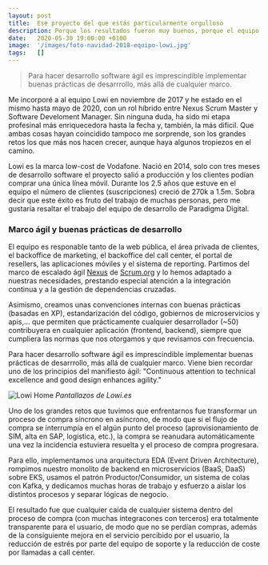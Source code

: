 ```yaml
---
layout: post
title:  Ese proyecto del que estás particularmente orgulloso
description: Porque los resultados fueron muy buenos, porque el equipo hizo piña con negocio...
date:   2020-05-30 19:00:00 +0100
image:  '/images/foto-navidad-2018-equipo-lowi.jpg'
tags:   []
---
```

> Para hacer desarrollo software ágil es imprescindible implementar buenas prácticas de desarrrollo, más allá de cualquier marco.

Me incorporé a al equipo Lowi en noviembre de 2017 y he estado en el mismo hasta mayo de 2020, con un rol híbrido entre Nexus Scrum Master y Software Develoment Manager. Sin ninguna duda, ha sido mi etapa profesinal más enriquecedora hasta la fecha y, también, la más dificil. Que ambas cosas hayan coincidido tampoco me sorprende, son los grandes retos los que más nos hacen crecer, aunque haya algunos tropiezos en el camino.

Lowi es la marca low-cost de Vodafone. Nació en 2014, solo con tres meses de desarrollo software el proyecto salió a producción y los clientes podían comprar una única línea móvil. Durante los 2.5 años que estuve en el equipo el número de clientes (suscripciones) creció de 270k a 1.5m. Sobra decir que este éxito es fruto del trabajo de muchas personas, pero me gustaría resaltar el trabajo del equipo de desarrollo de Paradigma Digital.

### Marco ágil y buenas prácticas de desarrollo

El equipo es responable tanto de la web pública, el área privada de clientes, el backoffice de marketing, el backoffice del call center, el portal de resellers, las aplicaciones móviles y el sistema de reporting. Partimos del marco de escalado ágil [Nexus](https://www.scrum.org/resources/online-nexus-guide) de [Scrum.org](https://www.scrum.org) y lo hemos adaptado a nuestras necesidades, prestando especial atención a la integración continua y a la gestión de dependencias cruzadas.

Asimismo, creamos unas convenciones internas con buenas prácticas (basadas en XP), estandarización del código, gobiernos de microservicios y apis,... que permiten que prácticamente cualquier desarrollador (~50) contribuyera en cualquier aplicación (frontend, backend), siempre que cumpliera las normas que nos otorgamos y que revisamos con frecuencia.

Para hacer desarrollo software ágil es imprescindible implementar buenas prácticas de desarrrollo, más allá de cualquier marco. Viene bien recordar uno de los principios del manifiesto ágil: "Continuous attention to technical excellence and good design enhances agility."

![Lowi Home]({{site.baseurl}}/images/lowi-pantallazos.jpg)
*Pantallazos de Lowi.es*

Uno de los grandes retos que tuvimos que enfrentarnos fue transformar un proceso de compra síncrono en asíncrono, de modo que si el flujo de compra se interrumpía en el algún punto del proceso (aprovisionamiento de SIM, alta en SAP, logística, etc.), la compra se reanudara automáticamente una vez la incidencia estuviera resuelta y el proceso de compra progresara.

Para ello, implementamos una arquitectura EDA (Event Driven Architecture), rompimos nuestro monolito de backend en microservicios (BaaS, DaaS) sobre EKS, usamos el patrón Productor/Consumidor, un sistema de colas con Kafka, y dedicamos muchas horas de trabajo y esfuerzo a aislar los distintos procesos y separar lógicas de negocio.

El resultado fue que cualquier caída de cualquier sistema dentro del proceso de compra (con muchas integracones con terceros) era totalmente transparente para el usuario, de modo que no se perdían compras, además de la consiguiente mejora en el servicio percibido por el usuario, la reducción de estrés por parte del equipo de soporte y la reducción de coste por llamadas a call center.
